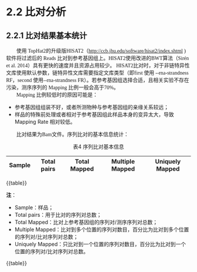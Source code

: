 # 2.2 比对分析

## 2.2.1 比对结果基本统计

<font face="微软雅黑" >&emsp;&emsp;使用 TopHat2的升级版HISAT2（http://ccb.jhu.edu/software/hisat2/index.shtml ) 软件将过滤后的 Reads 比对到参考基因组上。HISAT2使用改进的BWT算法（Sirén et al. 2014）具有更快的速度并且资源占用较少。 HISAT2比对时，对于非链特异性文库使用默认参数，链特异性文库需要指定文库类型（即first 使用 --rna-strandness RF，second 使用--rna-strandness FR）。若参考基因组选择合适，且相关实验不存在污染，测序序列的 Mapping 比例一般会高于70%。</font><br />
<font face="微软雅黑" >&emsp;&emsp;Mapping 比例较低时的原因可能是：</font><br />

- 参考基因组组装不好，或者所测物种与参考基因组的亲缘关系较远；
- 样品的特殊前处理或者相对于参考基因组此样品本身的变异太大，导致 Mapping Rate 相对较低。


<font face="微软雅黑" >&emsp;&emsp;比对结果为Bam文件。序列比对的基本信息统计：</font><br />

<center>表4 序列比对基本信息</center>

|  Sample  | Total pairs  |Total Mapped|Multiple Mapped|Uniquely Mapped|
| :--------: | :--------: | :--------: | :--------: | :--------: |
{{table}}

**注**：
- Sample：样品；
- Total pairs：用于比对的序列对总数；
- Total Mapped：比对上参考基因组的序列对/测序序列对总数；
- Multiple Mapped：比对到多个位置的序列对数目，百分比为比对到多个位置的序列对/比对序列对总数；
- Uniquely Mapped：只比对到一个位置的序列对数目，百分比为比对到一个位置的序列对/比对序列对总数。

{{table}}